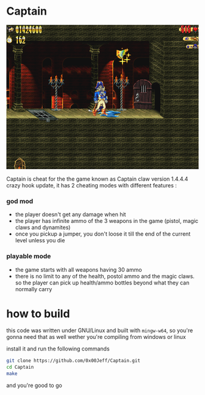 # Captain

![claw.jpg](https://github.com/0x00Jeff/Captain/blob/main/Assets/claw.png)

Captain is cheat for the the game known as Captain claw version 1.4.4.4 crazy hook update, it has 2 cheating modes with different features : 

### god mod
- the player doesn't get any damage when hit
- the player has infinite ammo of the 3 weapons in the game (pistol, magic claws and dynamites)
- once you pickup a jumper, you don't loose it till the end of the current level unless you die 

### playable mode
- the game starts with all weapons having 30 ammo
- there is no limit to any of the health, postol ammo and the magic claws. so the player can pick up health/ammo bottles beyond what they can normally carry

# how to build
this code was written under GNU/Linux and built with `mingw-w64`, so you're gonna need that as well wether you're compiling from windows or linux
        
install it and run the following commands

```bash
git clone https://github.com/0x00Jeff/Captain.git
cd Captain
make
```
and you're good to go
